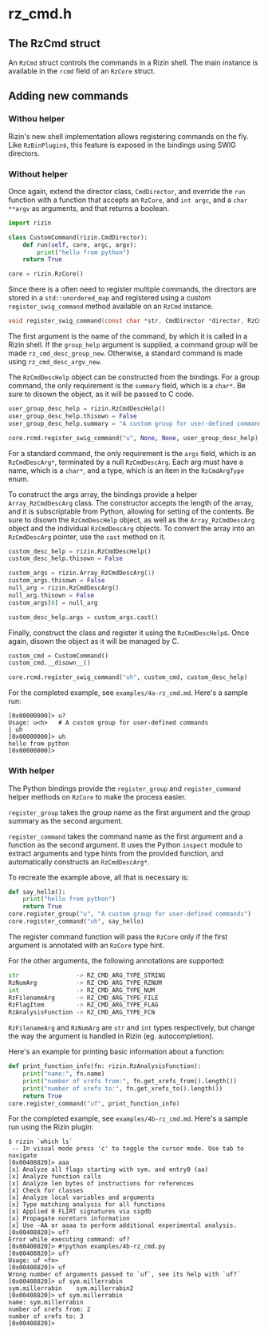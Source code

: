 # rz_cmd.h

## The RzCmd struct
An `RzCmd` struct controls the commands in a Rizin shell.
The main instance is available in the `rcmd` field of an `RzCore` struct.

## Adding new commands
### Withou helper
Rizin's new shell implementation allows registering commands on the fly.
Like `RzBinPlugin`s, this feature is exposed in the bindings using SWIG directors.

### Without helper
Once again, extend the director class, `CmdDirector`, and override the `run` function with a function that accepts an `RzCore`, and `int argc`, and a `char **argv` as arguments, and that returns a boolean.

```py
import rizin

class CustomCommand(rizin.CmdDirector):
    def run(self, core, argc, argv):
        print("hello from python")
	return True

core = rizin.RzCore()
```

Since there is a often need to register multiple commands, the directors are stored in a `std::unordered_map` and registered using a custom `register_swig_command` method available on an `RzCmd` instance.

```c
void register_swig_command(const char *str, CmdDirector *director, RzCmdDescHelp *help, RzCmdDescHelp *group_help = NULL)
```

The first argument is the name of the command, by which it is called in a Rizin shell.
If the `group_help` argument is supplied, a command group will be made `rz_cmd_desc_group_new`.
Otherwise, a standard command is made using `rz_cmd_desc_argv_new`.

The `RzCmdDescHelp` object can be constructed from the bindings.
For a group command, the only requirement is the `summary` field, which is a `char*`.
Be sure to disown the object, as it will be passed to C code.

```py
user_group_desc_help = rizin.RzCmdDescHelp()
user_group_desc_help.thisown = False
user_group_desc_help.summary = "A custom group for user-defined commands"

core.rcmd.register_swig_command("u", None, None, user_group_desc_help)
```

For a standard command, the only requirement is the `args` field, which is an `RzCmdDescArg*`, terminated by a null `RzCmdDescArg`.
Each arg must have a name, which is a `char*`, and a type, which is an item in the `RzCmdArgType` enum.

To construct the args array, the bindings provide a helper `Array_RzCmdDescArg` class.
The constructor accepts the length of the array, and it is subscriptable from Python, allowing for setting of the contents.
Be sure to disown the `RzCmdDescHelp` object, as well as the `Array_RzCmdDescArg` object and the individual `RzCmdDescArg` objects.
To convert the array into an `RzCmdDescArg` pointer, use the `cast` method on it.

```py
custom_desc_help = rizin.RzCmdDescHelp()
custom_desc_help.thisown = False

custom_args = rizin.Array_RzCmdDescArg(1)
custom_args.thisown = False
null_arg = rizin.RzCmdDescArg()
null_arg.thisown = False
custom_args[0] = null_arg

custom_desc_help.args = custom_args.cast()
```

Finally, construct the class and register it using the `RzCmdDescHelp`s.
Once again, disown the object as it will be managed by C.
```py
custom_cmd = CustomCommand()
custom_cmd.__disown__()

core.rcmd.register_swig_command("uh", custom_cmd, custom_desc_help)
```

For the completed example, see `examples/4a-rz_cmd.md`.
Here's a sample run:
```
[0x00000000]> u?
Usage: u<h>   # A custom group for user-defined commands
| uh
[0x00000000]> uh
hello from python
[0x00000000]>
```

### With helper
The Python bindings provide the `register_group` and `register_command` helper methods on `RzCore` to make the process easier.

`register_group` takes the group name as the first argument and the group summary as the second argument.

`register_command` takes the command name as the first argument and a function as the second argument. It uses the Python `inspect` module to extract arguments and type hints from the provided function, and automatically constructs an `RzCmdDescArg*`.

To recreate the example above, all that is necessary is:

```py
def say_hello():
    print("hello from python")
    return True
core.register_group("u", "A custom group for user-defined commands")
core.register_command("uh", say_hello)
```

The register command function will pass the `RzCore` only if the first argument is annotated with an `RzCore` type hint.

For the other arguments, the following annotations are supported:
```py
str                -> RZ_CMD_ARG_TYPE_STRING
RzNumArg           -> RZ_CMD_ARG_TYPE_RZNUM
int                -> RZ_CMD_ARG_TYPE_NUM
RzFilenameArg      -> RZ_CMD_ARG_TYPE_FILE
RzFlagItem         -> RZ_CMD_ARG_TYPE_FLAG
RzAnalysisFunction -> RZ_CMD_ARG_TYPE_FCN
```

`RzFilenameArg` and `RzNumArg` are `str` and `int` types respectively, but change the way the argument is handled in Rizin (eg. autocompletion).

Here's an example for printing basic information about a function:
```py
def print_function_info(fn: rizin.RzAnalysisFunction):
    print("name:", fn.name)
    print("number of xrefs from:", fn.get_xrefs_from().length())
    print("number of xrefs to:", fn.get_xrefs_to().length())
    return True
core.register_command("uf", print_function_info)
```

For the completed example, see `examples/4b-rz_cmd.md`.
Here's a sample run using the Rizin plugin:
```
$ rizin `which ls`
 -- In visual mode press 'c' to toggle the cursor mode. Use tab to navigate
[0x00408820]> aaa
[x] Analyze all flags starting with sym. and entry0 (aa)
[x] Analyze function calls
[x] Analyze len bytes of instructions for references
[x] Check for classes
[x] Analyze local variables and arguments
[x] Type matching analysis for all functions
[x] Applied 0 FLIRT signatures via sigdb
[x] Propagate noreturn information
[x] Use -AA or aaaa to perform additional experimental analysis.
[0x00408820]> uf?
Error while executing command: uf?
[0x00408820]> #!python examples/4b-rz_cmd.py
[0x00408820]> uf?
Usage: uf <fn>
[0x00408820]> uf
Wrong number of arguments passed to `uf`, see its help with `uf?`
[0x00408820]> uf sym.millerrabin
sym.millerrabin    sym.millerrabin2
[0x00408820]> uf sym.millerrabin
name: sym.millerrabin
number of xrefs from: 2
number of xrefs to: 3
[0x00408820]>
```
